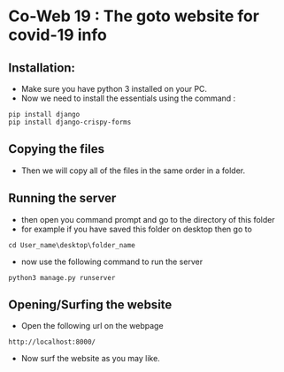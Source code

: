 # Co-Web 19 : The goto website for covid-19 info
## Installation:
* Make sure you have python 3 installed on your PC.
* Now we need to install the essentials using the command :
```
pip install django
pip install django-crispy-forms
```

## Copying the files
* Then we will copy all of the files in the same order in a folder.

## Running the server
* then open you command prompt and go to the directory of this folder 
* for example if you have saved this folder on desktop then go to
```
cd User_name\desktop\folder_name
```
* now use the following command to run the server
```
python3 manage.py runserver
```
## Opening/Surfing the website

* Open the following url on the webpage
```
http://localhost:8000/
```
* Now surf the website as you may like.

